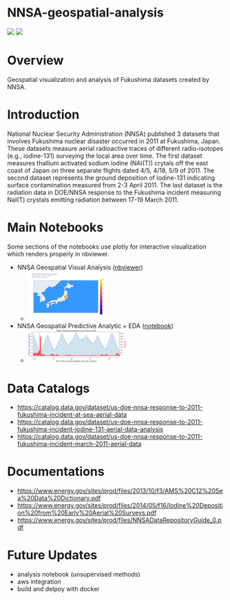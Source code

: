 # NNSA-geospatial-analysis
<img src="https://img.shields.io/badge/Python-3.8-blue"> <img src="https://img.shields.io/github/license/jshinm/nnsa-geospatial-analysis">

# Overview
Geospatial visualization and analysis of Fukushima datasets created by NNSA.

# Introduction
National Nuclear Security Administration (NNSA) published 3 datasets that involves Fukushima nuclear disaster occurred in 2011 at Fukushima, Japan. These datasets measure aerial radioactive traces of different radio-isotopes (e.g., iodine-131) surveying the local area over time. The first dataset measures thallium activated sodium iodine (NAI(T)) crytals off the east coast of Japan on three separate flights dated 4/5, 4/18, 5/9 of 2011. The second dataset represents the ground deposition of Iodine-131 indicating surface contamination measured from 2-3 April 2011. The last dataset is the radiation data in DOE/NNSA response to the Fukushima incident measuring NaI(T) crystals emitting radiation between 17-19 March 2011.

# Main Notebooks
Some sections of the notebooks use plotly for interactive visualization which renders properly in nbviewer.

- NNSA Geospatial Visual Analysis ([nbviewer](https://nbviewer.org/github/jshinm/NNSA-geospatial-analysis/blob/main/NNSA-geospatial-visual-analysis.ipynb))
    - <img src="img/1st-notebook.png" width=40%>
- NNSA Geospatial Predictive Analytic + EDA ([notebook](https://github.com/jshinm/NNSA-geospatial-analysis/blob/main/NNSA-geospatial-predictive-analytic.ipynb))
    - <img src="img/2nd-notebook.png" width=50%>

# Data Catalogs
- https://catalog.data.gov/dataset/us-doe-nnsa-response-to-2011-fukushima-incident-at-sea-aerial-data
- https://catalog.data.gov/dataset/us-doe-nnsa-response-to-2011-fukushima-incident-iodine-131-aerial-data-analysis
- https://catalog.data.gov/dataset/us-doe-nnsa-response-to-2011-fukushima-incident-march-2011-aerial-data

# Documentations
- https://www.energy.gov/sites/prod/files/2013/10/f3/AMS%20C12%20Sea%20Data%20Dictionary.pdf
- https://www.energy.gov/sites/prod/files/2014/05/f16/Iodine%20Deposition%20from%20Early%20Aerial%20Surveys.pdf
- https://www.energy.gov/sites/prod/files/NNSADataRepositoryGuide_0.pdf


# Future Updates
- analysis notebook (unsupervised methods)
- aws integration
- build and delpoy with docker